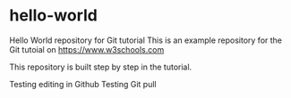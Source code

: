 # hello-world
Hello World repository for Git tutorial
This is an example repository for the Git tutoial on https://www.w3schools.com

This repository is built step by step in the tutorial.

Testing editing in Github
Testing Git pull
